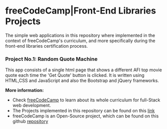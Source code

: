 # freeCodeCamp|Front-End Libraries Projects
The simple web applications in this repository where implemented in the context of freeCodeCamp's curriculum, and more specifically during the front-end libraries certification process.


### Project No.1: Random Quote Machine
This app consists of a single html page that shows a different AFI top movie quote each time the 'Get Quote' button is clicked. It is written using HTML,CSS and JavaScript and also the Bootstrap and jQuery frameworks.

**More information:**
* Check [freeCodeCamp](https://www.freecodecamp.org) to learn about its whole curriculum for full-Stack web development.
* The Projects implemented in this repository can be found on this [link](https://learn.freecodecamp.org/front-end-libraries/front-end-libraries-projects)
* freeCodeCamp is an Open-Source project, which can be found on this github [repository](https://github.com/freeCodeCamp/freeCodeCamp)
